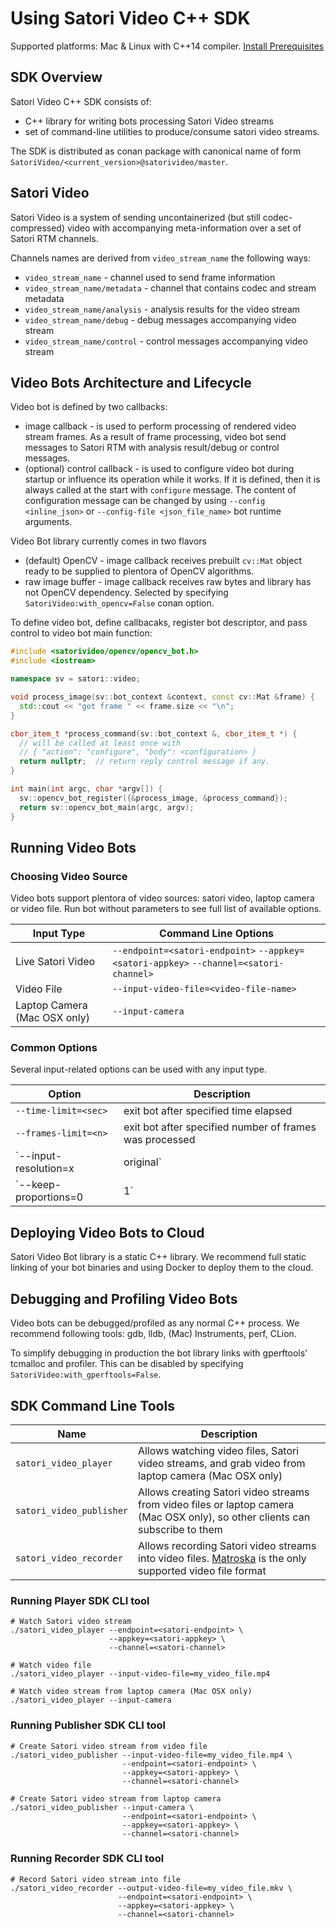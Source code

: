 # Using Satori Video C++ SDK

Supported platforms: Mac & Linux with C++14 compiler. [Install Prerequisites](docs/prerequisites.md)

## SDK Overview

Satori Video C++ SDK consists of:
* C++ library for writing bots processing Satori Video streams 
* set of command-line utilities to produce/consume satori video streams.

The SDK is distributed as conan package with canonical name of form
`SatoriVideo/<current_version>@satorivideo/master`.

## Satori Video

Satori Video is a system of sending uncontainerized (but still codec-compressed)
video with accompanying meta-information over a set of Satori RTM channels.

Channels names are derived from `video_stream_name` the following ways:
- `video_stream_name` - channel used to send frame information
- `video_stream_name/metadata` - channel that contains codec and stream metadata
- `video_stream_name/analysis` - analysis results for the video stream
- `video_stream_name/debug` - debug messages accompanying video stream
- `video_stream_name/control` - control messages accompanying video stream


## Video Bots Architecture and Lifecycle

Video bot is defined by two callbacks:

- image callback - is used to perform processing of rendered video stream frames. 
  As a result of frame processing, video bot send messages to Satori RTM with analysis
  result/debug or control messages.
- (optional) control callback - is used to configure video bot during startup 
  or influence its operation while it works. If it is defined, then it is always
  called at the start with `configure` message. The content of configuration message
  can be changed by using `--config <inline_json>` or `--config-file <json_file_name>`
  bot runtime arguments.

Video Bot library currently comes in two flavors
- (default) OpenCV - image callback receives prebuilt `cv::Mat` object ready to be 
  supplied to plentora of OpenCV algorithms.
- raw image buffer - image callback receives raw bytes and library has not OpenCV
  dependency. Selected by specifying `SatoriVideo:with_opencv=False` conan option.

To define video bot, define callbacaks, register bot descriptor, and pass 
control to video bot main function:

```c++
#include <satorivideo/opencv/opencv_bot.h>
#include <iostream>

namespace sv = satori::video;

void process_image(sv::bot_context &context, const cv::Mat &frame) {
  std::cout << "got frame " << frame.size << "\n";
}

cbor_item_t *process_command(sv::bot_context &, cbor_item_t *) {
  // will be called at least once with 
  // { "action": "configure", "body": <configuration> }
  return nullptr;  // return reply control message if any.
}

int main(int argc, char *argv[]) {
  sv::opencv_bot_register({&process_image, &process_command});
  return sv::opencv_bot_main(argc, argv);
}
```

## Running Video Bots

### Choosing Video Source

Video bots support plentora of video sources: satori video, laptop camera or video file. 
Run bot without parameters to see full list of available options.

| Input Type | Command Line Options |
|------------|----------------------|
| Live Satori Video | `--endpoint=<satori-endpoint>` `--appkey=<satori-appkey>` `--channel=<satori-channel>` |
| Video File | `--input-video-file=<video-file-name>` |
| Laptop Camera (Mac OSX only) | `--input-camera` |

### Common Options

Several input-related options can be used with any input type.

| Option  | Description |
|---------|-------------|
| `--time-limit=<sec>` | exit bot after specified time elapsed |
| `--frames-limit=<n>` | exit bot after specified number of frames was processed |
| `--input-resolution=<width>x<height>|original` | frame resolution to use for processing |
| `--keep-proportions=0|1` | specifies if proportions should be kept during frame resizing. |


## Deploying Video Bots to Cloud

Satori Video Bot library is a static C++ library. We recommend full static linking
of your bot binaries and using Docker to deploy them to the cloud.

## Debugging and Profiling Video Bots
Video bots can be debugged/profiled as any normal C++ process. 
We recommend following tools: gdb, lldb, (Mac) Instruments, perf, CLion.

To simplify debugging in production the bot library links with gperftools' tcmalloc
and profiler. This can be disabled by specifying `SatoriVideo:with_gperftools=False`.

## SDK Command Line Tools

| Name   | Description |
|--------|-------------|
| `satori_video_player` | Allows watching video files, Satori video streams, and grab video from laptop camera (Mac OSX only) |
| `satori_video_publisher` | Allows creating Satori video streams from video files or laptop camera (Mac OSX only), so other clients can subscribe to them |
| `satori_video_recorder` | Allows recording Satori video streams into video files. [Matroska](http://matroska.org/) is the only supported video file format |

### Running Player SDK CLI tool
```shell
# Watch Satori video stream
./satori_video_player --endpoint=<satori-endpoint> \
                      --appkey=<satori-appkey> \
                      --channel=<satori-channel>

# Watch video file
./satori_video_player --input-video-file=my_video_file.mp4

# Watch video stream from laptop camera (Mac OSX only)
./satori_video_player --input-camera
```

### Running Publisher SDK CLI tool
```shell
# Create Satori video stream from video file
./satori_video_publisher --input-video-file=my_video_file.mp4 \
                         --endpoint=<satori-endpoint> \
                         --appkey=<satori-appkey> \
                         --channel=<satori-channel>

# Create Satori video stream from laptop camera
./satori_video_publisher --input-camera \
                         --endpoint=<satori-endpoint> \
                         --appkey=<satori-appkey> \
                         --channel=<satori-channel>
```

### Running Recorder SDK CLI tool
```shell
# Record Satori video stream into file
./satori_video_recorder --output-video-file=my_video_file.mkv \
                        --endpoint=<satori-endpoint> \
                        --appkey=<satori-appkey> \
                        --channel=<satori-channel>
```
